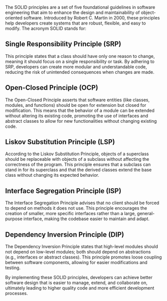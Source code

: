 The SOLID principles are a set of five foundational guidelines in software engineering that aim to enhance the design and maintainability of object-oriented software. Introduced by Robert C. Martin in 2000, these principles help developers create systems that are robust, flexible, and easy to modify. The acronym SOLID stands for:

## Single Responsibility Principle (SRP)

This principle states that a class should have only one reason to change, meaning it should focus on a single responsibility or task. By adhering to SRP, developers can create more modular and understandable code, reducing the risk of unintended consequences when changes are made.

## Open-Closed Principle (OCP)

The Open-Closed Principle asserts that software entities (like classes, modules, and functions) should be open for extension but closed for modification. This means that the behavior of a module can be extended without altering its existing code, promoting the use of interfaces and abstract classes to allow for new functionalities without changing existing code.

## Liskov Substitution Principle (LSP)

According to the Liskov Substitution Principle, objects of a superclass should be replaceable with objects of a subclass without affecting the correctness of the program. This principle ensures that a subclass can stand in for its superclass and that the derived classes extend the base class without changing its expected behavior.

## Interface Segregation Principle (ISP)

The Interface Segregation Principle advises that no client should be forced to depend on methods it does not use. This principle encourages the creation of smaller, more specific interfaces rather than a large, general-purpose interface, making the codebase easier to maintain and adapt.

## Dependency Inversion Principle (DIP)

The Dependency Inversion Principle states that high-level modules should not depend on low-level modules; both should depend on abstractions (e.g., interfaces or abstract classes). This principle promotes loose coupling between software components, allowing for easier modifications and testing.

By implementing these SOLID principles, developers can achieve better software design that is easier to manage, extend, and collaborate on, ultimately leading to higher quality code and more efficient development processes.
